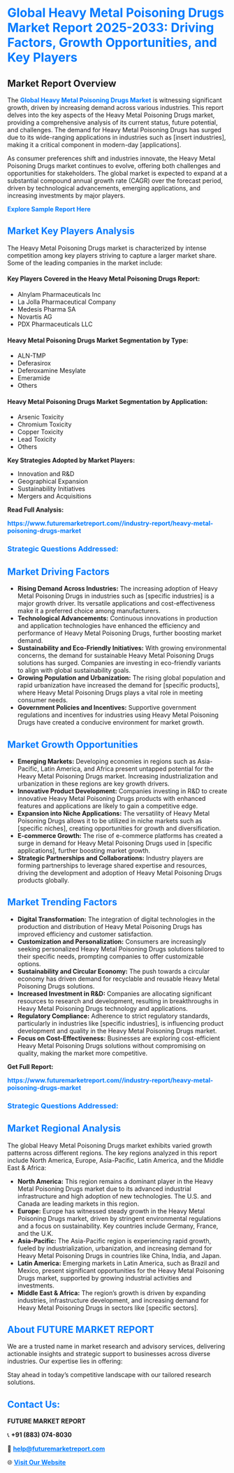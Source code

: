 <h1 style="color: #007BFF;">Global Heavy Metal Poisoning Drugs Market Report 2025-2033: Driving Factors, Growth Opportunities, and Key Players</h1>

<section id="overview">
<h2>Market Report Overview</h2>
<p>The <a href="https://www.futuremarketreport.com//industry-report/heavy-metal-poisoning-drugs-market" style="color: #007BFF; text-decoration: none;"><strong>Global Heavy Metal Poisoning Drugs Market</strong></a> is witnessing significant growth, driven by increasing demand across various industries. This report delves into the key aspects of the Heavy Metal Poisoning Drugs market, providing a comprehensive analysis of its current status, future potential, and challenges. The demand for Heavy Metal Poisoning Drugs has surged due to its wide-ranging applications in industries such as [insert industries], making it a critical component in modern-day [applications].</p>
<p>As consumer preferences shift and industries innovate, the Heavy Metal Poisoning Drugs market continues to evolve, offering both challenges and opportunities for stakeholders. The global market is expected to expand at a substantial compound annual growth rate (CAGR) over the forecast period, driven by technological advancements, emerging applications, and increasing investments by major players.</p>
</section>

<section id="overview">
<p><a href="https://www.futuremarketreport.com//request-sample/reportId=54163" style="color: #007BFF; text-decoration: none;"><strong>Explore Sample Report Here</strong></a></p>
</section>

<section id="key-players">
<h2 style="color: #007BFF;">Market Key Players Analysis</h2>
<p>The Heavy Metal Poisoning Drugs market is characterized by intense competition among key players striving to capture a larger market share. Some of the leading companies in the market include:</p>
<h4>Key Players Covered in the Heavy Metal Poisoning Drugs Report:</h4>
<ul><li>Alnylam Pharmaceuticals Inc</li><li>La Jolla Pharmaceutical Company</li><li>Medesis Pharma SA</li><li>Novartis AG</li><li>PDX Pharmaceuticals LLC</li></ul>
<h4>Heavy Metal Poisoning Drugs Market Segmentation by Type:</h4>
<ul><li>ALN-TMP</li><li>Deferasirox</li><li>Deferoxamine Mesylate</li><li>Emeramide</li><li>Others</li></ul>

<h4>Heavy Metal Poisoning Drugs Market Segmentation by Application:</h4>
<ul><li>Arsenic Toxicity</li><li>Chromium Toxicity</li><li>Copper Toxicity</li><li>Lead Toxicity</li><li>Others</li></ul>
<p><strong>Key Strategies Adopted by Market Players:</strong></p>
<ul>
<li>Innovation and R&D</li>
<li>Geographical Expansion</li>
<li>Sustainability Initiatives</li>
<li>Mergers and Acquisitions</li>
</ul>
</section>

<section>
<p><strong>Read Full Analysis: </strong></p><a href="https://www.futuremarketreport.com//industry-report/heavy-metal-poisoning-drugs-market" style="color: #007BFF; text-decoration: none;"><strong>https://www.futuremarketreport.com//industry-report/heavy-metal-poisoning-drugs-market</strong></a>
<h3 style="color: #007BFF;">Strategic Questions Addressed:</h3>
</section>

<section id="driving-factors">
<h2 style="color: #007BFF;">Market Driving Factors</h2>
<ul>
<li><strong>Rising Demand Across Industries:</strong> The increasing adoption of Heavy Metal Poisoning Drugs in industries such as [specific industries] is a major growth driver. Its versatile applications and cost-effectiveness make it a preferred choice among manufacturers.</li>
<li><strong>Technological Advancements:</strong> Continuous innovations in production and application technologies have enhanced the efficiency and performance of Heavy Metal Poisoning Drugs, further boosting market demand.</li>
<li><strong>Sustainability and Eco-Friendly Initiatives:</strong> With growing environmental concerns, the demand for sustainable Heavy Metal Poisoning Drugs solutions has surged. Companies are investing in eco-friendly variants to align with global sustainability goals.</li>
<li><strong>Growing Population and Urbanization:</strong> The rising global population and rapid urbanization have increased the demand for [specific products], where Heavy Metal Poisoning Drugs plays a vital role in meeting consumer needs.</li>
<li><strong>Government Policies and Incentives:</strong> Supportive government regulations and incentives for industries using Heavy Metal Poisoning Drugs have created a conducive environment for market growth.</li>
</ul>
</section>

<section id="growth-opportunities">
<h2 style="color: #007BFF;">Market Growth Opportunities</h2>
<ul>
<li><strong>Emerging Markets:</strong> Developing economies in regions such as Asia-Pacific, Latin America, and Africa present untapped potential for the Heavy Metal Poisoning Drugs market. Increasing industrialization and urbanization in these regions are key growth drivers.</li>
<li><strong>Innovative Product Development:</strong> Companies investing in R&D to create innovative Heavy Metal Poisoning Drugs products with enhanced features and applications are likely to gain a competitive edge.</li>
<li><strong>Expansion into Niche Applications:</strong> The versatility of Heavy Metal Poisoning Drugs allows it to be utilized in niche markets such as [specific niches], creating opportunities for growth and diversification.</li>
<li><strong>E-commerce Growth:</strong> The rise of e-commerce platforms has created a surge in demand for Heavy Metal Poisoning Drugs used in [specific applications], further boosting market growth.</li>
<li><strong>Strategic Partnerships and Collaborations:</strong> Industry players are forming partnerships to leverage shared expertise and resources, driving the development and adoption of Heavy Metal Poisoning Drugs products globally.</li>
</ul>
</section>

<section id="trending-factors">
<h2 style="color: #007BFF;">Market Trending Factors</h2>
<ul>
<li><strong>Digital Transformation:</strong> The integration of digital technologies in the production and distribution of Heavy Metal Poisoning Drugs has improved efficiency and customer satisfaction.</li>
<li><strong>Customization and Personalization:</strong> Consumers are increasingly seeking personalized Heavy Metal Poisoning Drugs solutions tailored to their specific needs, prompting companies to offer customizable options.</li>
<li><strong>Sustainability and Circular Economy:</strong> The push towards a circular economy has driven demand for recyclable and reusable Heavy Metal Poisoning Drugs solutions.</li>
<li><strong>Increased Investment in R&D:</strong> Companies are allocating significant resources to research and development, resulting in breakthroughs in Heavy Metal Poisoning Drugs technology and applications.</li>
<li><strong>Regulatory Compliance:</strong> Adherence to strict regulatory standards, particularly in industries like [specific industries], is influencing product development and quality in the Heavy Metal Poisoning Drugs market.</li>
<li><strong>Focus on Cost-Effectiveness:</strong> Businesses are exploring cost-efficient Heavy Metal Poisoning Drugs solutions without compromising on quality, making the market more competitive.</li>
</ul>
</section>

<section>
<p><strong>Get Full Report: </strong></p><a href="https://www.futuremarketreport.com//industry-report/heavy-metal-poisoning-drugs-market" style="color: #007BFF; text-decoration: none;"><strong>https://www.futuremarketreport.com//industry-report/heavy-metal-poisoning-drugs-market</strong></a>
<h3 style="color: #007BFF;">Strategic Questions Addressed:</h3>
</section>


<section id="regional-analysis">
<h2 style="color: #007BFF;">Market Regional Analysis</h2>
<p>The global Heavy Metal Poisoning Drugs market exhibits varied growth patterns across different regions. The key regions analyzed in this report include North America, Europe, Asia-Pacific, Latin America, and the Middle East & Africa:</p>
<ul>
<li><strong>North America:</strong> This region remains a dominant player in the Heavy Metal Poisoning Drugs market due to its advanced industrial infrastructure and high adoption of new technologies. The U.S. and Canada are leading markets in this region.</li>
<li><strong>Europe:</strong> Europe has witnessed steady growth in the Heavy Metal Poisoning Drugs market, driven by stringent environmental regulations and a focus on sustainability. Key countries include Germany, France, and the U.K.</li>
<li><strong>Asia-Pacific:</strong> The Asia-Pacific region is experiencing rapid growth, fueled by industrialization, urbanization, and increasing demand for Heavy Metal Poisoning Drugs in countries like China, India, and Japan.</li>
<li><strong>Latin America:</strong> Emerging markets in Latin America, such as Brazil and Mexico, present significant opportunities for the Heavy Metal Poisoning Drugs market, supported by growing industrial activities and investments.</li>
<li><strong>Middle East & Africa:</strong> The region’s growth is driven by expanding industries, infrastructure development, and increasing demand for Heavy Metal Poisoning Drugs in sectors like [specific sectors].</li>
</ul>
</section>

<footer>
<h2 style="color: #007BFF;">About FUTURE MARKET REPORT</h2>
<p>We are a trusted name in market research and advisory services, delivering actionable insights and strategic support to businesses across diverse industries. Our expertise lies in offering:</p>

<p>Stay ahead in today’s competitive landscape with our tailored research solutions.</p>

<h2 style="color: #007BFF;">Contact Us:</h2>
<p><strong>FUTURE MARKET REPORT</strong></p>
<p>📞 <strong>+91 (883) 074-8030</strong></p>
<p>📧 <strong><a href="mailto:help@futuremarketreport.com" style="color: #007BFF;">help@futuremarketreport.com</a></strong></p>
<p>🌐 <strong><a href="https://www.futuremarketreport.com/" style="color: #007BFF;">Visit Our Website</a></strong></p>
</footer>